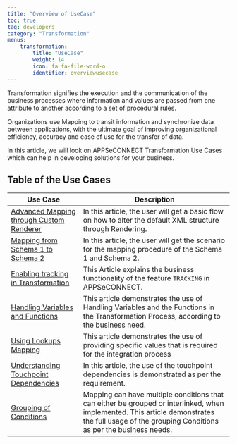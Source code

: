 ```yaml
---
title: "Overview of UseCase"
toc: true
tag: developers
category: "Transformation"
menus: 
    transformation:
        title: "UseCase"
        weight: 14
        icon: fa fa-file-word-o
        identifier: overviewusecase
---
```


Transformation signifies the execution and the communication of the business processes where information 
and values are passed from one attribute to another according to a set of procedural rules.

Organizations use Mapping to transit information and synchronize data between applications, with the ultimate 
goal of improving organizational efficiency, accuracy and ease of use for the transfer of data.

In this article, we will look on APPSeCONNECT Transformation Use Cases which can help in developing solutions 
for your business.

## Table of the Use Cases

|Use Case|Description|
|---|---|
|[Advanced Mapping through Custom Renderer](/transformation/advance-mapping-through-custom-renderer/)|In this article, the user will get a basic flow on how to alter the default XML structure through Rendering.|
|[Mapping from Schema 1 to Schema 2](/transformation/creating-a-mapping-from-schema1-schema2/)|In this article, the user will get the scenario for the mapping procedure of the Schema 1 and Schema 2.|
|[Enabling tracking in Transformation](/transformation/enable-tracking-fields/)|This Article explains the business functionality of the feature `TRACKING` in APPSeCONNECT. |
|[Handling Variables and Functions](/transformation/handling-variables-and-functions/)|This article demonstrates the use of Handling Variables and the Functions in the Transformation Process, according to the business need.|
|[Using Lookups Mapping](/transformation/using-lookups-for-value-exchange/)|This article demonstrates the use of providing specific values that is required for the integration process|
|[Understanding Touchpoint Dependencies](/transformation/understanding-touchpoint-dependencies/)|In this article, the use of the touchpoint dependencies is demonstrated as per the requirement.|
|[Grouping of Conditions](/transformation/grouping-of-condition/)|Mapping can have multiple conditions that can either be grouped or interlinked, when implemented. This article demonstrates the full usage of the grouping Conditions as per the business needs.|

